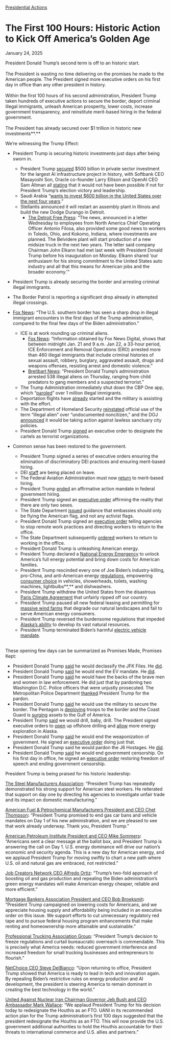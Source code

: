
[Presidential Actions](https://www.whitehouse.gov/presidential-actions/) 

The First 100 Hours: Historic Action to Kick Off America’s Golden Age
=====================================================================

January 24, 2025 



President Donald Trump’s second term is off to an historic start.  
   
The President is wasting no time delivering on the promises he made to the American people. The President signed more executive orders on his first day in office than any other president in history.  
   
Within the first 100 hours of his second administration, President Trump taken hundreds of executive actions to secure the border, deport criminal illegal immigrants, unleash American prosperity, lower costs, increase government transparency, and reinstitute merit-based hiring in the federal government.  
   
The President has already secured over $1 trillion in historic new investments**.**  


  
We’re witnessing the Trump Effect:

* President Trump is securing historic investments just days after being sworn in.
  + President Trump [secured](https://whitehouse.us10.list-manage.com/track/click?u=dace49741569f7585670378b3&id=0e29d35385&e=121170ac34) $500 billion in private sector investment for the largest AI infrastructure project in history, with Softbank CEO Masayoshi Son, Oracle co-founder Larry Ellison and OpenAI CEO Sam Altman all [stating](https://whitehouse.us10.list-manage.com/track/click?u=dace49741569f7585670378b3&id=b01dc852fb&e=121170ac34) that it would not have been possible if not for President Trump’s election victory and leadership.
  + Saudi Arabia “[wants to invest $600 billion in the United States over the next four years](https://whitehouse.us10.list-manage.com/track/click?u=dace49741569f7585670378b3&id=690521a4ca&e=121170ac34).”
  + Stellantis announced it will restart an assembly plant in Illinois and build the new Dodge Durango in Detroit.
    - [The Detroit Free Press](https://whitehouse.us10.list-manage.com/track/click?u=dace49741569f7585670378b3&id=271e592e40&e=121170ac34): “The news, announced in a letter Wednesday to employees from North America Chief Operating Officer Antonio Filosa, also provided some good news to workers in Toledo, Ohio, and Kokomo, Indiana, where investments are planned. The Belvidere plant will start production of a new midsize truck in the next two years. The letter said company Chairman John Elkann had met last week with President Donald Trump before his inauguration on Monday. Elkann shared ‘our enthusiasm for his strong commitment to the United States auto industry and all that this means for American jobs and the broader economy.’”

* President Trump is already securing the border and arresting criminal illegal immigrants.
* The Border Patrol is reporting a significant drop already in attempted illegal crossings.
* [Fox News](https://whitehouse.us10.list-manage.com/track/click?u=dace49741569f7585670378b3&id=c050f5ad75&e=121170ac34): “The U.S. southern border has seen a sharp drop in illegal immigrant encounters in the first days of the Trump administration, compared to the final few days of the Biden administration.”
  + ICE is at work rounding up criminal aliens.
    - [Fox News](https://whitehouse.us10.list-manage.com/track/click?u=dace49741569f7585670378b3&id=bdde04378a&e=121170ac34): “Information obtained by Fox News Digital, shows that between midnight Jan. 21 and 9 a.m. Jan 22, a 33-hour period, ICE Enforcement and Removal Operations (ERO) arrested more than 460 illegal immigrants that include criminal histories of sexual assault, robbery, burglary, aggravated assault, drugs and weapons offenses, resisting arrest and domestic violence.”
    - [Breitbart News](https://whitehouse.us10.list-manage.com/track/click?u=dace49741569f7585670378b3&id=b7e55ffb2a&e=121170ac34): “President Donald Trump’s administration arrested 538 illegal aliens on Thursday, ranging from child predators to gang members and a suspected terrorist.”
  + The Trump Administration immediately shut down the CBP One app, which “[paroled](https://whitehouse.us10.list-manage.com/track/click?u=dace49741569f7585670378b3&id=bbd857b607&e=121170ac34)” over 1 million illegal immigrants.
  + Deportation flights have [already](https://whitehouse.us10.list-manage.com/track/click?u=dace49741569f7585670378b3&id=3b7c19c1e8&e=121170ac34) started and the military is assisting with the effort.
  + The Department of Homeland Security [reinstated](https://whitehouse.us10.list-manage.com/track/click?u=dace49741569f7585670378b3&id=b9b85b8f6e&e=121170ac34) official use of the term “illegal alien” over “undocumented noncitizen,” and the DOJ [announced](https://whitehouse.us10.list-manage.com/track/click?u=dace49741569f7585670378b3&id=327527162a&e=121170ac34) it would be taking action against lawless sanctuary city policies.
  + President Donald Trump [signed](https://whitehouse.us10.list-manage.com/track/click?u=dace49741569f7585670378b3&id=393decf620&e=121170ac34) an executive order to designate the cartels as terrorist organizations.

* Common sense has been restored to the government.
  + President Trump signed a series of executive orders ensuring the elimination of discriminatory DEI practices and ensuring merit-based hiring.
  + DEI [staff](https://whitehouse.us10.list-manage.com/track/click?u=dace49741569f7585670378b3&id=5bdf3a103b&e=121170ac34) are being placed on leave.
  + The Federal Aviation Administration must now [return](https://whitehouse.us10.list-manage.com/track/click?u=dace49741569f7585670378b3&id=576617e9c2&e=121170ac34) to merit-based hiring.
  + President Trump [ended](https://whitehouse.us10.list-manage.com/track/click?u=dace49741569f7585670378b3&id=0ba9990e9f&e=121170ac34) an affirmative action mandate in federal government hiring.
  + President Trump signed an [executive order](https://whitehouse.us10.list-manage.com/track/click?u=dace49741569f7585670378b3&id=df9bdcb1f5&e=121170ac34) affirming the reality that there are only two sexes.
  + The State Department [issued](https://whitehouse.us10.list-manage.com/track/click?u=dace49741569f7585670378b3&id=d7ba5f6af1&e=121170ac34) guidance that embassies should only be flying the American flag, and not any activist flags.
  + President Donald Trump signed an [executive order](https://whitehouse.us10.list-manage.com/track/click?u=dace49741569f7585670378b3&id=e23c72cc7d&e=121170ac34) telling agencies to stop remote work practices and directing workers to return to the office.
  + The State Department subsequently [ordered](https://whitehouse.us10.list-manage.com/track/click?u=dace49741569f7585670378b3&id=71ceab96f3&e=121170ac34) workers to return to working in the office.
  + President Donald Trump is unleashing American energy.
  + President Trump declared a [National Energy Emergency](https://whitehouse.us10.list-manage.com/track/click?u=dace49741569f7585670378b3&id=83b6553ada&e=121170ac34) to unlock America’s full energy potential and bring down costs for American families.
  + President Trump rescinded every one of Joe Biden’s industry-killing, pro-China, and anti-American energy [regulations](https://whitehouse.us10.list-manage.com/track/click?u=dace49741569f7585670378b3&id=598c4ad366&e=121170ac34), empowering [consumer choice](https://whitehouse.us10.list-manage.com/track/click?u=dace49741569f7585670378b3&id=a37807f530&e=121170ac34) in vehicles, showerheads, toilets, washing machines, lightbulbs**,** and dishwashers.
  + President Trump withdrew the United States from the disastrous [Paris Climate Agreement](https://whitehouse.us10.list-manage.com/track/click?u=dace49741569f7585670378b3&id=510463f456&e=121170ac34) that unfairly ripped off our country.
  + President Trump paused all new federal leasing and permitting for [massive wind farms](https://whitehouse.us10.list-manage.com/track/click?u=dace49741569f7585670378b3&id=ab032e38cf&e=121170ac34) that degrade our natural landscapes and fail to serve American energy consumers.
  + President Trump reversed the burdensome regulations that impeded [Alaska’s ability](https://whitehouse.us10.list-manage.com/track/click?u=dace49741569f7585670378b3&id=b517f81128&e=121170ac34) to develop its vast natural resources.
  + President Trump terminated Biden’s harmful [electric vehicle mandate](https://whitehouse.us10.list-manage.com/track/click?u=dace49741569f7585670378b3&id=7b4454c544&e=121170ac34).

  
   
These opening few days can be summarized as Promises Made, Promises Kept:  


* President Donald Trump [said](https://whitehouse.us10.list-manage.com/track/click?u=dace49741569f7585670378b3&id=66c34323d1&e=121170ac34) he would declassify the JFK Files. He [did](https://whitehouse.us10.list-manage.com/track/click?u=dace49741569f7585670378b3&id=04e677d639&e=121170ac34).
* President Donald Trump [said](https://whitehouse.us10.list-manage.com/track/click?u=dace49741569f7585670378b3&id=c9d5fb5c89&e=121170ac34) he would end the EV mandate. He [did](https://whitehouse.us10.list-manage.com/track/click?u=dace49741569f7585670378b3&id=ed94b345cf&e=121170ac34).
* President Donald Trump [said](https://whitehouse.us10.list-manage.com/track/click?u=dace49741569f7585670378b3&id=c02fc2559a&e=121170ac34) he would have the backs of the brave men and women in law enforcement. He did just that by pardoning two Washington D.C. Police officers that were unjustly prosecuted. The Metropolitan Police Department [thanked](https://whitehouse.us10.list-manage.com/track/click?u=dace49741569f7585670378b3&id=c982849f76&e=121170ac34) President Trump for the pardon.
* President Donald Trump [said](https://whitehouse.us10.list-manage.com/track/click?u=dace49741569f7585670378b3&id=0d2e188cca&e=121170ac34) he would use the military to secure the border. The Pentagon is [deploying](https://whitehouse.us10.list-manage.com/track/click?u=dace49741569f7585670378b3&id=0ad02db76b&e=121170ac34) troops to the border and the Coast Guard is [surging](https://whitehouse.us10.list-manage.com/track/click?u=dace49741569f7585670378b3&id=12622e326a&e=121170ac34) assets to the Gulf of America.
* President Trump [said](https://whitehouse.us10.list-manage.com/track/click?u=dace49741569f7585670378b3&id=ed8778ae0b&e=121170ac34) we would drill, baby, drill. The President signed executive orders to [open](https://whitehouse.us10.list-manage.com/track/click?u=dace49741569f7585670378b3&id=07a180140c&e=121170ac34) up offshore drilling and [allow](https://whitehouse.us10.list-manage.com/track/click?u=dace49741569f7585670378b3&id=73b2f0c611&e=121170ac34) more energy exploration in Alaska.
* President Donald Trump [said](https://whitehouse.us10.list-manage.com/track/click?u=dace49741569f7585670378b3&id=50901761ea&e=121170ac34) he would end the weaponization of government. He signed an [executive order](https://whitehouse.us10.list-manage.com/track/click?u=dace49741569f7585670378b3&id=01e069fc92&e=121170ac34) doing just that.
* President Donald Trump said he would pardon the J6 Hostages. He [did](https://whitehouse.us10.list-manage.com/track/click?u=dace49741569f7585670378b3&id=0bc8d08849&e=121170ac34).
* President Donald Trump [said](https://whitehouse.us10.list-manage.com/track/click?u=dace49741569f7585670378b3&id=3f776c1ed0&e=121170ac34) he would end government censorship. On his first day in office, he signed an [executive order](https://whitehouse.us10.list-manage.com/track/click?u=dace49741569f7585670378b3&id=d8cb08e81d&e=121170ac34) restoring freedom of speech and ending government censorship.

President Trump is being praised for his historic leadership:  
  
[The Steel Manufacturers Association](https://whitehouse.us10.list-manage.com/track/click?u=dace49741569f7585670378b3&id=0b0e48209b&e=121170ac34): “President Trump has repeatedly demonstrated his strong support for American steel workers. He reiterated that support on day one by directing his agencies to investigate unfair trade and its impact on domestic manufacturing.”  
  
[American Fuel & Petrochemical Manufacturers President and CEO Chet Thompson](https://whitehouse.us10.list-manage.com/track/click?u=dace49741569f7585670378b3&id=fee36d859f&e=121170ac34)**:** “President Trump promised to end gas car bans and vehicle mandates on Day 1 of his new administration, and we are pleased to see that work already underway. Thank you, President Trump.”  
  
[American Petroleum Institute President and CEO Mike Sommers](https://whitehouse.us10.list-manage.com/track/click?u=dace49741569f7585670378b3&id=334e9a3b68&e=121170ac34)**:** “Americans sent a clear message at the ballot box, and President Trump is answering the call on Day 1. U.S. energy dominance will drive our nation’s economic and security agenda. This is a new day for American energy, and we applaud President Trump for moving swiftly to chart a new path where U.S. oil and natural gas are embraced, not restricted.”  
  
[Job Creators Network CEO Alfredo Ortiz](https://whitehouse.us10.list-manage.com/track/click?u=dace49741569f7585670378b3&id=edfd9dbdc8&e=121170ac34): “Trump’s two-fold approach of boosting oil and gas production and repealing the Biden administration’s green energy mandates will make American energy cheaper, reliable and more efficient.”  
  
[Mortgage Bankers Association President and CEO Bob Broeksmit](https://whitehouse.us10.list-manage.com/track/click?u=dace49741569f7585670378b3&id=e6259da8c0&e=121170ac34)**:** “President Trump campaigned on lowering costs for Americans, and we appreciate housing supply and affordability being included in an executive order on this issue. We support efforts to cut unnecessary regulatory red tape and to pursue federal housing program enhancements that make renting and homeownership more attainable and sustainable.”  
  
[Professional Trucking Association Group](https://whitehouse.us10.list-manage.com/track/click?u=dace49741569f7585670378b3&id=ddf0a867a8&e=121170ac34): “President Trump’s decision to freeze regulations and curtail bureaucratic overreach is commendable. This is precisely what America needs: reduced government interference and increased freedom for small trucking businesses and entrepreneurs to flourish.”  
  
[NetChoice CEO Steve DelBianco](https://whitehouse.us10.list-manage.com/track/click?u=dace49741569f7585670378b3&id=8cb38b70d4&e=121170ac34): “Upon returning to office, President Trump showed that America is ready to lead in tech and innovation again. By repealing Biden’s restrictive rules on energy production and AI development, the president is steering America to remain dominant in creating the best technology in the world.”  
  
[United Against Nuclear Iran Chairman Governor Jeb Bush and CEO Ambassador Mark Wallace](https://whitehouse.us10.list-manage.com/track/click?u=dace49741569f7585670378b3&id=fb8c0d36a2&e=121170ac34): “We applaud President Trump for his decision today to redesignate the Houthis as an FTO. UANI in its recommended action plan for the Trump administration’s first 100 days suggested that the president redesignate the Houthis as an FTO. This will now provide the U.S. government additional authorities to hold the Houthis accountable for their threats to international commerce and U.S. allies and partners.”



